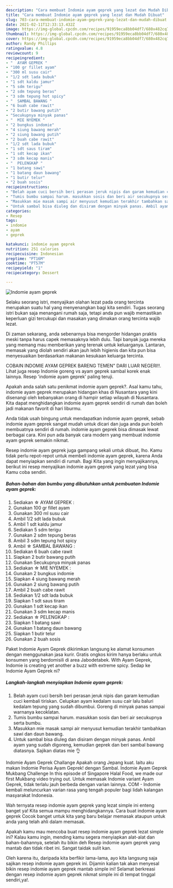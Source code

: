 ```yaml
---
description: "Cara membuat Indomie ayam geprek yang lezat dan Mudah Dibuat"
title: "Cara membuat Indomie ayam geprek yang lezat dan Mudah Dibuat"
slug: 703-cara-membuat-indomie-ayam-geprek-yang-lezat-dan-mudah-dibuat
date: 2021-02-11T12:33:13.432Z
image: https://img-global.cpcdn.com/recipes/91959eca8bb04df7/680x482cq70/indomie-ayam-geprek-foto-resep-utama.jpg
thumbnail: https://img-global.cpcdn.com/recipes/91959eca8bb04df7/680x482cq70/indomie-ayam-geprek-foto-resep-utama.jpg
cover: https://img-global.cpcdn.com/recipes/91959eca8bb04df7/680x482cq70/indomie-ayam-geprek-foto-resep-utama.jpg
author: Randy Phillips
ratingvalue: 4.8
reviewcount: 9
recipeingredient:
- "  AYAM GEPREK "
- "100 gr fillet ayam"
- "300 ml susu cair"
- "1/2 sdt lada bubuk"
- "1 sdt kaldu jamur"
- "5 sdm terigu"
- "2 sdm tepung beras"
- "3 sdm tepung hot spicy"
- "  SAMBAL BAWANG "
- "6 buah cabe rawit"
- "2 butir bawang putih"
- "Secukupnya minyak panas"
- "  MIE NYEMEK "
- "2 bungkus indomie"
- "4 siung bawang merah"
- "2 siung bawang putih"
- "2 buah cabe rawit"
- "1/2 sdt lada bubuk"
- "1 sdt saus tiram"
- "1 sdt kecap ikan"
- "3 sdm kecap manis"
- "  PELENGKAP "
- "1 batang sawi"
- "1 batang daun bawang"
- "1 butir telur"
- "2 buah sosis"
recipeinstructions:
- "Belah ayam cuci bersih beri perasan jeruk nipis dan garam kemudian cuci kembali tiriskan. Celupkan ayam kedalam susu cair lalu baluri kedalam tepung yang sudah dibumbui. Goreng di minyak panas sampai warnanya kecoklatan."
- "Tumis bumbu sampai harum. masukkan sosis dan beri air secukupnya serta bumbu."
- "Masukkan mie masak sampi air menyusut kemudian terakhir tambahkan sawi dan daun bawang."
- "Untuk sambal bisa diuleg dan disiram dengan minyak panas. Ambil ayam yang sudah digoreng, kemudian geprek dan beri sambal bawang diatasnya. Sajikan diatas mie 👌"
categories:
- Resep
tags:
- indomie
- ayam
- geprek

katakunci: indomie ayam geprek 
nutrition: 251 calories
recipecuisine: Indonesian
preptime: "PT16M"
cooktime: "PT57M"
recipeyield: "1"
recipecategory: Dessert

---
```



![Indomie ayam geprek](https://img-global.cpcdn.com/recipes/91959eca8bb04df7/680x482cq70/indomie-ayam-geprek-foto-resep-utama.jpg)

Selaku seorang istri, menyajikan olahan lezat pada orang tercinta merupakan suatu hal yang menyenangkan bagi kita sendiri. Tugas seorang istri bukan saja menangani rumah saja, tetapi anda pun wajib memastikan keperluan gizi tercukupi dan masakan yang dimakan orang tercinta wajib lezat.

Di zaman  sekarang, anda sebenarnya bisa mengorder hidangan praktis meski tanpa harus capek memasaknya lebih dulu. Tapi banyak juga mereka yang memang mau memberikan yang terenak untuk keluarganya. Lantaran, memasak yang diolah sendiri akan jauh lebih higienis dan kita pun bisa menyesuaikan berdasarkan makanan kesukaan keluarga tercinta. 

COBAIN INDOMIE AYAM GEPREK BARENG TEMEN&#34; DARI LUAR NEGERI!!. Lihat juga resep Indomie goreng vs ayam geprek sambal korek enak lainnya. Resep &#39;indomie ayam geprek&#39; paling teruji.

Apakah anda salah satu penikmat indomie ayam geprek?. Asal kamu tahu, indomie ayam geprek merupakan hidangan khas di Nusantara yang kini disenangi oleh kebanyakan orang di hampir setiap wilayah di Nusantara. Kita dapat menghidangkan indomie ayam geprek sendiri di rumah dan boleh jadi makanan favorit di hari liburmu.

Anda tidak usah bingung untuk mendapatkan indomie ayam geprek, sebab indomie ayam geprek sangat mudah untuk dicari dan juga anda pun boleh membuatnya sendiri di rumah. indomie ayam geprek bisa dimasak lewat berbagai cara. Kini pun ada banyak cara modern yang membuat indomie ayam geprek semakin nikmat.

Resep indomie ayam geprek juga gampang sekali untuk dibuat, lho. Kamu tidak perlu repot-repot untuk membeli indomie ayam geprek, karena Anda dapat menyiapkan sendiri di rumah. Bagi Kita yang ingin menyajikannya, berikut ini resep menyajikan indomie ayam geprek yang lezat yang bisa Kamu coba sendiri.

<!--inarticleads1-->

##### Bahan-bahan dan bumbu yang dibutuhkan untuk pembuatan Indomie ayam geprek:

1. Sediakan  ☆ AYAM GEPREK :
1. Gunakan 100 gr fillet ayam
1. Gunakan 300 ml susu cair
1. Ambil 1/2 sdt lada bubuk
1. Ambil 1 sdt kaldu jamur
1. Sediakan 5 sdm terigu
1. Gunakan 2 sdm tepung beras
1. Ambil 3 sdm tepung hot spicy
1. Ambil  ☆ SAMBAL BAWANG :
1. Sediakan 6 buah cabe rawit
1. Siapkan 2 butir bawang putih
1. Gunakan Secukupnya minyak panas
1. Sediakan  ☆ MIE NYEMEK :
1. Gunakan 2 bungkus indomie
1. Siapkan 4 siung bawang merah
1. Gunakan 2 siung bawang putih
1. Ambil 2 buah cabe rawit
1. Sediakan 1/2 sdt lada bubuk
1. Siapkan 1 sdt saus tiram
1. Gunakan 1 sdt kecap ikan
1. Gunakan 3 sdm kecap manis
1. Sediakan  ☆ PELENGKAP :
1. Siapkan 1 batang sawi
1. Gunakan 1 batang daun bawang
1. Siapkan 1 butir telur
1. Gunakan 2 buah sosis


Paket Indomie Ayam Geprek dikirimkan langsung ke alamat konsumen dengan menggunakan jasa kurir. Gratis ongkos kirim hanya berlaku untuk konsumen yang berdomisili di area Jabodetabek. With Ayam Geprek, Indomie is creating yet another a buzz with extreme spicy. Sedap ke Indomie Ayam Geprek ni? 

<!--inarticleads2-->

##### Langkah-langkah menyiapkan Indomie ayam geprek:

1. Belah ayam cuci bersih beri perasan jeruk nipis dan garam kemudian cuci kembali tiriskan. Celupkan ayam kedalam susu cair lalu baluri kedalam tepung yang sudah dibumbui. Goreng di minyak panas sampai warnanya kecoklatan.
1. Tumis bumbu sampai harum. masukkan sosis dan beri air secukupnya serta bumbu.
1. Masukkan mie masak sampi air menyusut kemudian terakhir tambahkan sawi dan daun bawang.
1. Untuk sambal bisa diuleg dan disiram dengan minyak panas. Ambil ayam yang sudah digoreng, kemudian geprek dan beri sambal bawang diatasnya. Sajikan diatas mie 👌


Indomie Ayam Geprek Challange Apakah orang Jepang kuat. Iaitu aku makan Indomie Perisa Ayam Geprek! dengan Sambal. Indomie Ayam Geprek Mukbang Challenge In this episode of Singapore Halal Food, we made our first Mukbang video trying out. Untuk memasak Indomie variant Ayam Geprek, tidak terlalu jauh berbeda dengan varian lainnya. COM - Indomie kembali meluncurkan varian rasa yang tengah populer bagi lidah kalangan masyarakat Indonesia. 

Wah ternyata resep indomie ayam geprek yang lezat simple ini enteng banget ya! Kita semua mampu menghidangkannya. Cara buat indomie ayam geprek Cocok banget untuk kita yang baru belajar memasak ataupun untuk anda yang telah ahli dalam memasak.

Apakah kamu mau mencoba buat resep indomie ayam geprek lezat simple ini? Kalau kamu ingin, mending kamu segera menyiapkan alat-alat dan bahan-bahannya, setelah itu bikin deh Resep indomie ayam geprek yang mantab dan tidak ribet ini. Sangat taidak sulit kan. 

Oleh karena itu, daripada kita berfikir lama-lama, ayo kita langsung saja sajikan resep indomie ayam geprek ini. Dijamin kalian tak akan menyesal bikin resep indomie ayam geprek mantab simple ini! Selamat berkreasi dengan resep indomie ayam geprek nikmat simple ini di tempat tinggal sendiri,ya!.

